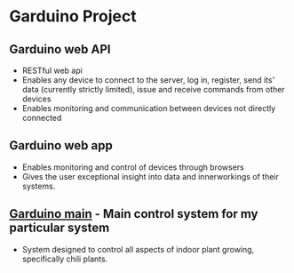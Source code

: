 # Garduino Project

## Garduino web API
* RESTful web api
* Enables any device to connect to the server, log in, register, send its' data (currently strictly limited), issue and receive 
commands from other devices
* Enables monitoring and communication between devices not directly connected

## Garduino web app
* Enables monitoring and control of devices through browsers
* Gives the user exceptional insight into data and innerworkings of their systems.

## [Garduino main](https://github.com/ffhan/garduino) - Main control system for my particular system
* System designed to control all aspects of indoor plant growing, specifically chili plants.
